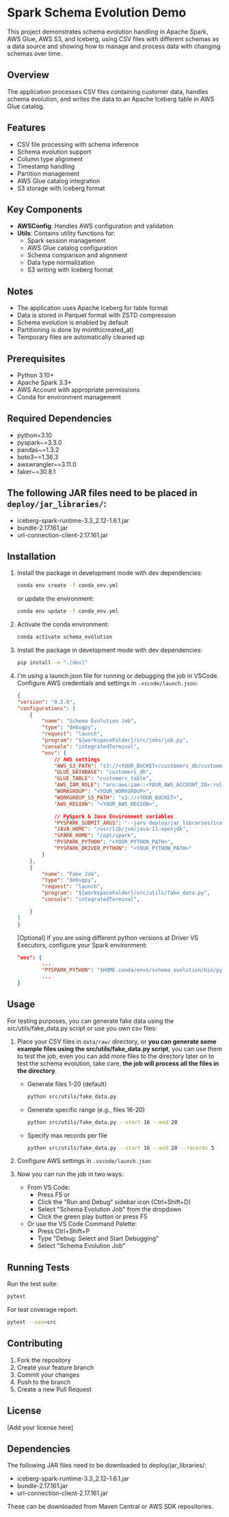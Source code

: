 # Spark Schema Evolution Demo

This project demonstrates schema evolution handling in Apache Spark, AWS Glue, AWS S3, and Iceberg, using CSV files with different schemas as a data source and showing how to manage and process data with changing schemas over time.

## Overview

The application processes CSV files containing customer data, handles schema evolution, and writes the data to an Apache Iceberg table in AWS Glue catalog.

## Features

- CSV file processing with schema inference
- Schema evolution support
- Column type alignment
- Timestamp handling
- Partition management
- AWS Glue catalog integration
- S3 storage with Iceberg format

## Key Components

- **AWSConfig**: Handles AWS configuration and validation
- **Utils**: Contains utility functions for:
  - Spark session management
  - AWS Glue catalog configuration
  - Schema comparison and alignment
  - Data type normalization
  - S3 writing with Iceberg format

## Notes

- The application uses Apache Iceberg for table format
- Data is stored in Parquet format with ZSTD compression
- Schema evolution is enabled by default
- Partitioning is done by month(created_at)
- Temporary files are automatically cleaned up  

## Prerequisites

- Python 3.10+
- Apache Spark 3.3+
- AWS Account with appropriate permissions
- Conda for environment management

## Required Dependencies

- python=3.10
- pyspark~=3.3.0
- pandas~=1.3.2
- boto3~=1.36.3
- awswrangler~=3.11.0
- faker~=30.8.1

## The following JAR files need to be placed in `deploy/jar_libraries/`:
- iceberg-spark-runtime-3.3_2.12-1.6.1.jar
- bundle-2.17.161.jar
- url-connection-client-2.17.161.jar


## Installation

1. Install the package in development mode with dev dependencies:
    ```bash
    conda env create -f conda_env.yml
    ```
    or update the environment:
    ```bash
    conda env update -f conda_env.yml
    ```

2. Activate the conda environment:
    ```bash
    conda activate schema_evolution
    ```

3. Install the package in development mode with dev dependencies:
    ```bash
    pip install -e ".[dev]"
    ```

4. I'm using a launch.json file for running or debugging the job in VSCode. Configure AWS credentials and settings in `.vscode/launch.json`:

    ```json
    {
    "version": "0.2.0",
    "configurations": [
        {
            "name": "Schema Evolution Job",
            "type": "debugpy",
            "request": "launch",            
            "program": "${workspaceFolder}/src/jobs/job.py",
            "console": "integratedTerminal",
            "env": {                                
                // AWS settings
                "AWS_S3_PATH": "s3://<YOUR_BUCKET>/customers_db/customers_table",
                "GLUE_DATABASE": "customers_db",
                "GLUE_TABLE": "customers_table",
                "AWS_IAM_ROLE": "arn:aws:iam::<YOUR_AWS_ACCOUNT_ID>:role/<YOUR_AWS_ROLE>",
                "WORKGROUP": "<YOUR_WORKGROUP>",
                "WORKGROUP_S3_PATH": "s3://<YOUR_BUCKET>",
                "AWS_REGION": "<YOUR_AWS_REGION>",

                // PySpark & Java Environment variables
                "PYSPARK_SUBMIT_ARGS": "--jars deploy/jar_libraries/iceberg-spark-runtime-3.3_2.12-1.6.1.jar,deploy/jar_libraries/bundle-2.17.161.jar,deploy/jar_libraries/url-connection-client-2.17.161.jar pyspark-shell",
                "JAVA_HOME": "/usr/lib/jvm/java-11-openjdk",
                "SPARK_HOME": "/opt/spark",
                "PYSPARK_PYTHON": "<YOUR_PYTHON_PATH>",
                "PYSPARK_DRIVER_PYTHON": "<YOUR_PYTHON_PATH>"
            }
        },
        {
            "name": "Fake Job",
            "type": "debugpy",
            "request": "launch",            
            "program": "${workspaceFolder}/src/utils/fake_data.py",
            "console": "integratedTerminal",

        }
    ]
    }
    ```
    
    [Optional] If you are using different python versions at Driver VS Executors, configure your Spark environment:
    
    ```json
    "env": {                
            ...
            "PYSPARK_PYTHON": "$HOME.conda/envs/schema_evolution/bin/python",
            ...
    }
    ```


## Usage

For testing purposes, you can generate fake data using the src/utils/fake_data.py script or use you own csv files:

1. Place your CSV files in `data/raw/` directory, or **you can generate some example files using the src/utils/fake_data.py script**, you can use them to test the job, even you can add more files to the directory later on to test the schema evolution, take care, **the job will process all the files in the directory**.


    - Generate files 1-20 (default)
        ```bash    
        python src/utils/fake_data.py
        ```
    - Generate specific range (e.g., files 16-20)
        ```bash
        python src/utils/fake_data.py --start 16 --end 20
        ```
    - Specify max records per file
        ```bash
        python src/utils/fake_data.py --start 16 --end 20 --records 5
        ```  

2. Configure AWS settings in `.vscode/launch.json`

3. Now you can run the job in two ways:
    - From VS Code:
        - Press F5 or
        - Click the "Run and Debug" sidebar icon (Ctrl+Shift+D)
        - Select "Schema Evolution Job" from the dropdown
        - Click the green play button or press F5
    - Or use the VS Code Command Palette:
        - Press Ctrl+Shift+P
        - Type "Debug: Select and Start Debugging"
        - Select "Schema Evolution Job"


## Running Tests
Run the test suite:
```bash
pytest
```

For test coverage report:
```bash
pytest --cov=src
```


## Contributing
1. Fork the repository
2. Create your feature branch
3. Commit your changes
4. Push to the branch
5. Create a new Pull Request

## License
[Add your license here]

## Dependencies
The following JAR files need to be downloaded to deploy/jar_libraries/:
- iceberg-spark-runtime-3.3_2.12-1.6.1.jar
- bundle-2.17.161.jar
- url-connection-client-2.17.161.jar

These can be downloaded from Maven Central or AWS SDK repositories.
